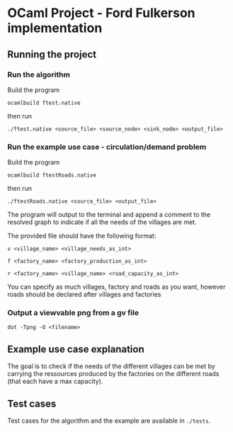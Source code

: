 # OCaml Project - Ford Fulkerson implementation

## Running the project

### Run the algorithm

Build the program

`ocamlbuild ftest.native`

then run

`./ftest.native <source_file> <source_node> <sink_node> <output_file>`

### Run the example use case - circulation/demand problem

Build the program

`ocamlbuild ftestRoads.native`

then run

`./ftestRoads.native <source_file> <output_file>`

The program will output to the terminal and append a comment to the resolved graph to indicate if all the needs of the villages are met.

The provided file should have the following format:

```text
v <village_name> <village_needs_as_int>

f <factory_name> <factory_production_as_int>

r <factory_name> <village_name> <road_capacity_as_int>
```

You can specify as much villages, factory and roads as you want, however roads should be declared after villages and factories

### Output a viewvable png from a gv file

`dot -Tpng -O <filename>`

## Example use case explanation

The goal is to check if the needs of the different villages can be met by carrying the ressources produced by the factories on the different roads (that each have a max capacity).

## Test cases

Test cases for the algorithm and the example are available in `./tests`.